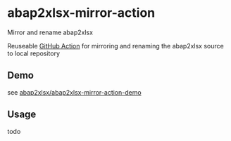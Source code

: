# abap2xlsx-mirror-action
Mirror and rename abap2xlsx

Reuseable [GitHub Action](https://github.com/features/actions) for mirroring and renaming the abap2xlsx source to local repository

## Demo

see [abap2xlsx/abap2xlsx-mirror-action-demo](https://github.com/abap2xlsx/abap2xlsx-mirror-action-demo)

## Usage

todo